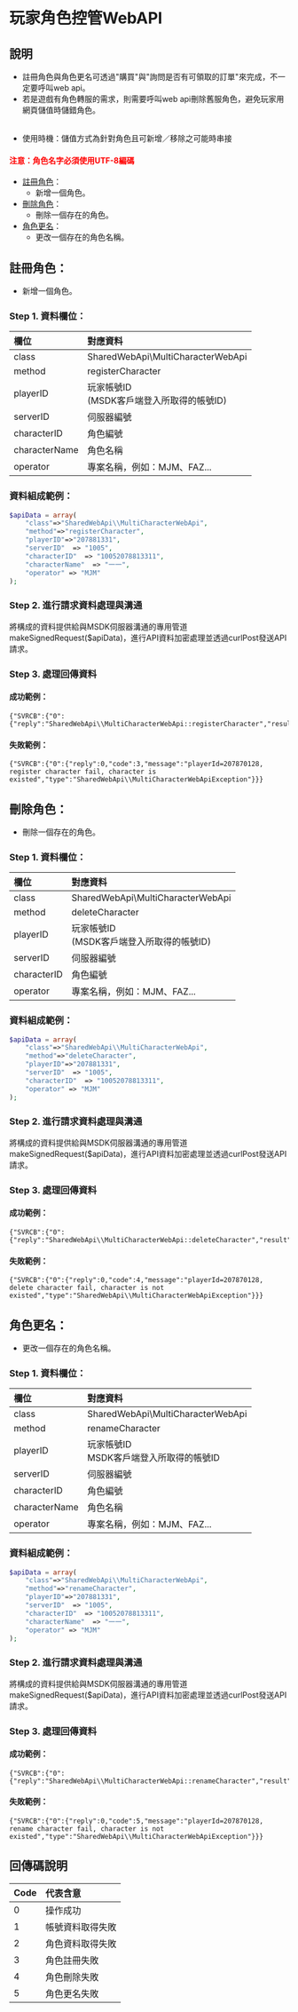 # 玩家角色控管WebAPI  

## 說明
* 註冊角色與角色更名可透過"購買"與"詢問是否有可領取的訂單"來完成，不一定要呼叫web api。  
* 若是遊戲有角色轉服的需求，則需要呼叫web api刪除舊服角色，避免玩家用網頁儲值時儲錯角色。
<BR><BR>  

- 使用時機：儲值方式為針對角色且可新增／移除之可能時串接  

#### <font color="red">注意：角色名字必須使用UTF-8編碼</font>  

* [註冊角色](#註冊角色)：  
  - 新增一個角色。
* [刪除角色](#刪除角色)：  
  - 刪除一個存在的角色。
* [角色更名](#刪除角色)：  
  - 更改一個存在的角色名稱。

## 註冊角色：  
* 新增一個角色。   

### Step 1. 資料欄位：  

| 欄位          | 對應資料 |
| :------------ | :------- |
| class         | SharedWebApi\MultiCharacterWebApi |
| method        | registerCharacter |
| playerID      | 玩家帳號ID<BR>(MSDK客戶端登入所取得的帳號ID) |
| serverID      | 伺服器編號 |
| characterID   | 角色編號 |
| characterName | 角色名稱 |
| operator      | 專案名稱，例如：MJM、FAZ... |  
  
### 資料組成範例：  

```php
$apiData = array(
    "class"=>"SharedWebApi\\MultiCharacterWebApi",
    "method"=>"registerCharacter",
    "playerID"=>"207881331",
    "serverID"  => "1005",
    "characterID"  => "10052078813311",
    "characterName"  => "一一",
    "operator" => "MJM"
);
```  

### Step 2. 進行請求資料處理與溝通
將構成的資料提供給與MSDK伺服器溝通的專用管道makeSignedRequest($apiData)，進行API資料加密處理並透過curlPost發送API請求。  

### Step 3. 處理回傳資料  
#### 成功範例：  
```
{"SVRCB":{"0":{"reply":"SharedWebApi\\MultiCharacterWebApi::registerCharacter","result":1}}
```
#### 失敗範例：
```
{"SVRCB":{"0":{"reply":0,"code":3,"message":"playerId=207870128, register character fail, character is existed","type":"SharedWebApi\\MultiCharacterWebApiException"}}}
```
## 刪除角色：  
* 刪除一個存在的角色。  
  
### Step 1. 資料欄位：  

| 欄位          | 對應資料 |
| :------------ | :------- |
| class         | SharedWebApi\MultiCharacterWebApi |
| method        | deleteCharacter |
| playerID      | 玩家帳號ID<BR>(MSDK客戶端登入所取得的帳號ID) |
| serverID      | 伺服器編號 |
| characterID   | 角色編號 |
| operator      | 專案名稱，例如：MJM、FAZ... |  
  
### 資料組成範例：  

```php
$apiData = array(
    "class"=>"SharedWebApi\\MultiCharacterWebApi",
    "method"=>"deleteCharacter",
    "playerID"=>"207881331",
    "serverID"  => "1005",
    "characterID"  => "10052078813311",
    "operator" => "MJM"
);
```    
### Step 2. 進行請求資料處理與溝通
將構成的資料提供給與MSDK伺服器溝通的專用管道makeSignedRequest($apiData)，進行API資料加密處理並透過curlPost發送API請求。  

### Step 3. 處理回傳資料  

#### 成功範例：  
```
{"SVRCB":{"0":{"reply":"SharedWebApi\\MultiCharacterWebApi::deleteCharacter","result":1}}}
```
#### 失敗範例：
```
{"SVRCB":{"0":{"reply":0,"code":4,"message":"playerId=207870128, delete character fail, character is not existed","type":"SharedWebApi\\MultiCharacterWebApiException"}}}
```
## 角色更名：  
* 更改一個存在的角色名稱。  
  
### Step 1. 資料欄位：  

| 欄位          | 對應資料 |
| :------------ | :------- |
| class         | SharedWebApi\MultiCharacterWebApi |
| method        | renameCharacter |
| playerID      | 玩家帳號ID<BR>MSDK客戶端登入所取得的帳號ID |
| serverID      | 伺服器編號 |
| characterID   | 角色編號 |
| characterName | 角色名稱 |
| operator      | 專案名稱，例如：MJM、FAZ... |  
  
### 資料組成範例：  

```php
$apiData = array(
    "class"=>"SharedWebApi\\MultiCharacterWebApi",
    "method"=>"renameCharacter",
    "playerID"=>"207881331",
    "serverID"  => "1005",
    "characterID"  => "10052078813311",
    "characterName"  => "一一",
    "operator" => "MJM"
);
```  
### Step 2. 進行請求資料處理與溝通
將構成的資料提供給與MSDK伺服器溝通的專用管道makeSignedRequest($apiData)，進行API資料加密處理並透過curlPost發送API請求。  

### Step 3. 處理回傳資料    

#### 成功範例：  
```
{"SVRCB":{"0":{"reply":"SharedWebApi\\MultiCharacterWebApi::renameCharacter","result":1}}
```
#### 失敗範例：
```
{"SVRCB":{"0":{"reply":0,"code":5,"message":"playerId=207870128, rename character fail, character is not existed","type":"SharedWebApi\\MultiCharacterWebApiException"}}}
```  
  
  
## 回傳碼說明
| Code | 代表含意 |
| :--- | :------- |
| 0   | 操作成功|
| 1   | 帳號資料取得失敗 |
| 2   | 角色資料取得失敗 |
| 3   | 角色註冊失敗 |
| 4   | 角色刪除失敗 |
| 5 | 角色更名失敗 |  
